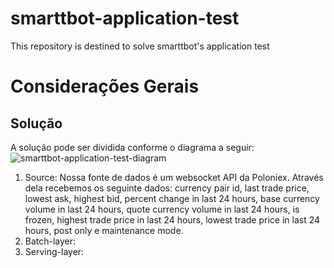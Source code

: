 # smarttbot-application-test
 This repository is destined to solve smarttbot's application test
# Considerações Gerais
## Solução
A solução pode ser dividida conforme o diagrama a seguir:
![smarttbot-application-test-diagram](https://user-images.githubusercontent.com/28309647/120120667-2f126080-c175-11eb-954f-3c8217d81201.png)
1. Source:
Nossa fonte de dados é um websocket API da Poloniex. Através dela recebemos os seguinte dados:  currency pair id, last trade price, lowest ask, highest bid, percent change in last 24 hours, base currency volume in last 24 hours, quote currency volume in last 24 hours, is frozen, highest trade price in last 24 hours, lowest trade price in last 24 hours, post only e maintenance mode.
2. Batch-layer:
3. Serving-layer:
